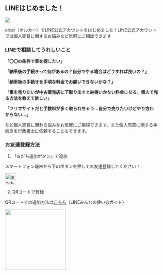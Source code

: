 ## <i class="mdi mdi-car" style="font-size:32px;color:#f67b01;position: relative;top: 4px;"></i>LINEはじめました！

<img src="/banner/line.webp"/>

olcar（オルカー）でLINE公式アカウントをはじめました！LINE公式アカウントでは個人売買に関するお悩みなど気軽にご相談できます

### LINEで相談してうれしいこと

**「〇〇の条件で車を探したい」**  
  
**「納車後の手続きって何があるの？自分でやる場合はどうすれば良いの？」**  
  
**「納車後の手続きを手頃な料金でお願いできないかな？」**  
  
**「車を売りたいが中古販売店に下取り出すと納得いかない料金になる。個人で売る方法を教えて欲しい」**  
  
**「フリマサイトだと手数料が多く取られちゃう...自分で売りたいけどやり方わからない...」**  

など個人売買に関わる悩みをお気軽にご相談できます。また個人売買に関する手続きを行政書士に依頼することもできます。

### お友達登録方法

1. 「友だち追加ボタン」で追加

スマートフォン端末から下のボタンを押してお友達登録してください！

<a href="https://lin.ee/80JiY1r">
<img src="https://scdn.line-apps.com/n/line_add_friends/btn/ja.png" alt="友だち追加" height="36" style="width: auto;display: unset;">
</a>

2. QRコードで登録

QRコードでの追加方法は<a href="https://guide.line.me/ja/friends-and-groups/add-qrurl.html" target="_blank">こちら</a>（LINEみんなの使い方ガイド）

<img src="https://qr-official.line.me/gs/M_993dvsaw_GW.png?oat_content=qr" style="
    width: 200px;
    display: unset;
">

